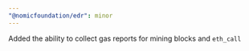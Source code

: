 ```yaml
---
"@nomicfoundation/edr": minor
---
```


Added the ability to collect gas reports for mining blocks and `eth_call`

